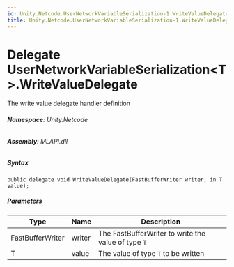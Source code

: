 ```yaml
---
id: Unity.Netcode.UserNetworkVariableSerialization-1.WriteValueDelegate
title: Unity.Netcode.UserNetworkVariableSerialization-1.WriteValueDelegate
---
```


# Delegate UserNetworkVariableSerialization\<T\>.WriteValueDelegate


The write value delegate handler definition






###### **Namespace**: Unity.Netcode

###### **Assembly**: MLAPI.dll

##### Syntax


``` lang-csharp
public delegate void WriteValueDelegate(FastBufferWriter writer, in T value);
```



##### Parameters

| Type             | Name   | Description                                         |
|------------------|--------|-----------------------------------------------------|
| FastBufferWriter | writer | The FastBufferWriter to write the value of type `T` |
| T                | value  | The value of type `T` to be written                 |



